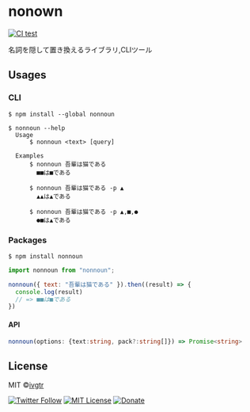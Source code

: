 # nonown

[![CI test](https://github.com/ivgtr/nonnoun/actions/workflows/test.yml/badge.svg)](https://github.com/ivgtr/nonnoun/actions/workflows/test.yml)

名詞を隠して置き換えるライブラリ,CLIツール

## Usages

### CLI

```shell
$ npm install --global nonnoun
```

```shell
$ nonnoun --help
  Usage
      $ nonnoun <text> [query]

  Examples
      $ nonnoun 吾輩は猫である
        ■■は■である

      $ nonnoun 吾輩は猫である -p ▲
        ▲▲は▲である

      $ nonnoun 吾輩は猫である -p ▲,■,●
        ●■は▲である
```

### Packages

```shell
$ npm install nonnoun
```

```js
import nonnoun from "nonnoun";

nonnoun({ text: "吾輩は猫である" }).then((result) => {
  console.log(result)
  // => ■■は■である
})
```

#### API
```ts
nonnoun(options: {text:string, pack?:string[]}) => Promise<string>
```

## License

MIT ©[ivgtr](https://github.com/ivgtr)

[![Twitter Follow](https://img.shields.io/twitter/follow/ivgtr?style=social)](https://twitter.com/ivgtr) [![MIT License](http://img.shields.io/badge/license-MIT-blue.svg?style=flat)](LICENSE) [![Donate](https://img.shields.io/badge/%EF%BC%84-support-green.svg?style=flat-square)](https://www.buymeacoffee.com/ivgtr)